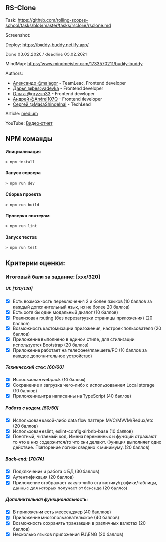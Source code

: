## RS-Clone
Task: https://github.com/rolling-scopes-school/tasks/blob/master/tasks/rsclone/rsclone.md

Screenshot:
   ![]()

Deploy: https://buddy-buddy.netlify.app/

Done 03.02.2020 / deadline 03.02.2021

MindMap: https://www.mindmeister.com/1733570211/buddy-buddy

Authors:
- [Александр @malagor](https://github.com/malagor) - TeamLead, Frontend developer
- [Дарья @besovadevka](https://github.com/besovadevka) - Frontend developer
- [Ольга @gryzun33](https://github.com/gryzun33) - Frontend developer
- [Андрей @Andrei107Q](https://github.com/Andrei107Q) - Frontend developer
- [Сергей @MadaShindeInai](https://github.com/MadaShindeInai) - TechLead

Article: [medium](https://medium.com)

YouTube: [Видео-отчет](https://www.youtube.com)


## NPM команды

#### Инициализация
`> npm install`

#### Запуск сервера
`> npm run dev`

#### Сборка проекта
`> npm run build`

#### Проверка линтером
`> npm run lint`

#### Запуск тестов
`> npm run test`


## Критерии оценки:

### Итоговый балл за задание: [ххх/320]

##### UI: [120/120]
-[x] Есть возможность переключения 2 и более языков (10 баллов за каждый дополнительный язык, но не более 20 баллов)
-[x] Есть хотя бы один модальный диалог (10 баллов)
-[x] Реализован routing (без перезагрузки страницы приложения) (20 баллов)
-[x] Возможность кастомизации приложения, настроек пользователя (20 баллов)
-[x] Приложение выполнено в едином стиле, для стилизации используется Bootstrap (20 баллов)
-[x] Приложение работает на телефоне/планшете/PC (10 баллов за каждое дополнительное устройство)

##### Технический стек: [60/60]
-[x] Использован webpack (10 баллов)
-[x] Сохранение и загрузка чего-либо с использованием Local storage (10 баллов)
-[x] Приложение/игра написанны на TypeScript (40 баллов)

##### Работа с кодом: [50/50]
-[x] Использован какой-либо data flow паттерн MVC/MVVM/Redux/etc (20 баллов)
-[x] Использован eslint, eslint-config-airbnb-base (10 баллов)
-[x] Понятный, читаемый код. Имена переменных и функций отражают то что в них содержится/то что они делают. Функция выполняет одно действие. Повторение логики сведено к минимуму. (20 баллов)

##### Back-end: [70/70]
-[x] Подключение и работа с БД (30 баллов)
-[x] Аутентификация (20 баллов)
-[x] Приложение отображает какую-либо статистику/графики/таблицы, данные для которых получает от бекенда (20 баллов)

##### Дополнительная функциональность:
-[x] В приложении есть мессенджер (40 балллов)
-[x] Приложение многопользовательское (40 баллов)
-[x] Возможность сохранять транзакции в различных валютах (20 баллов)
-[x] Несколько языков приложения RU\ENG (20 баллов)
